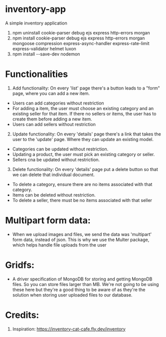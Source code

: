 # inventory-app

A simple inventory application

1. npm uninstall cookie-parser debug ejs express http-errors morgan
2. npm install cookie-parser debug ejs express http-errors morgan mongoose compression express-async-handler express-rate-limit express-validator helmet luxon
3. npm install --save-dev nodemon


# Functionalities
1. Add functionality: On every 'list' page there's a button leads to a "form" page, where you can add a new item.
  - Users can add categories without restriction
  - For adding a item, the user must choose an existing category and an existing
    seller for that item. If there no sellers or items, the user has to create them before adding a new item.
  - Users can add sellers without restriction

2. Update functionality: On every 'details' page there's a link that takes the user to the 'update' page. Where they can update an existing model.
  - Categories can be updated without restriction.
  - Updating a product, the user must pick an existing category or seller. 
  - Sellers cna be updated without restriction.

3. Delete functionality: On every 'details' page put a delete button so that we can 
  delete that individual document. 
  - To delete a category, ensure there are no items associated with that category.
  - Items can be deleted without restriction.
  - To delete a seller, there must be no items associated with that seller


# Multipart form data:
- When we upload images and files, we send the data was 'multipart' form data, instead of json.
  This is why we use the Multer package, which helps handle file uploads from the user

# Gridfs:
- A driver specification of MongoDB for storing and getting MongoDB files. So
  you can store files larger than MB. We're not going to be using these here 
  but they're a good thing to be aware of as they're the solution when storing 
  user uploaded files to our database.

# Credits:
1. Inspiration: https://inventory-cat-cafe.fly.dev/inventory
